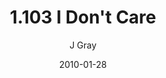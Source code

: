 ---
title: '1.103 I Don''t Care'
alt: 'Mysteries of the Arcana'
date: '2010-01-28'
author: 'J Gray'
artist: 'Keira'
chapter: '1 More Heavens and Earths'
filler: false
---
